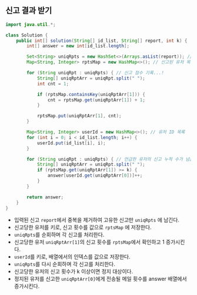## 신고 결과 받기

```java
import java.util.*;

class Solution {
    public int[] solution(String[] id_list, String[] report, int k) {
        int[] answer = new int[id_list.length];

        Set<String> uniqRpts = new HashSet<>(Arrays.asList(report)); // 중복x Reports
        Map<String, Integer> rptsMap = new HashMap<>(); // 신고된 유저 목록

        for (String uniqRpt : uniqRpts) { // 신고 점수 기록...!
            String[] uniqRptArr = uniqRpt.split(" ");
            int cnt = 1;

            if (rptsMap.containsKey(uniqRptArr[1])) {
                cnt = rptsMap.get(uniqRptArr[1]) + 1;
            }

            rptsMap.put(uniqRptArr[1], cnt);
        }

        Map<String, Integer> userId = new HashMap<>(); // 유저 ID 목록
        for (int i = 0; i < id_list.length; i++) {
            userId.put(id_list[i], i);
        }

        for (String uniqRpt : uniqRpts) { // 언급한 유저의 신고 누적 수가 넘을 경우 ++
            String[] uniqRptArr = uniqRpt.split(" ");
            if (rptsMap.get(uniqRptArr[1]) >= k) {
                answer[userId.get(uniqRptArr[0])]++;
            }
        }

        return answer;
    }
}
```

* 입력된 신고 `report`에서 중복을 제거하여 고유한 신고만 `uniqRpts` 에 남긴다.
* 신고당한 유저를 키로, 신고 횟수를 값으로 `rptsMap` 에 저장한다.
* `uniqRpts`를 순회하며 각 신고를 처리한다.
* 신고당한 유저 `uniqRptArr[1]`의 신고 횟수를 `rptsMap`에서 확인하고 1 증가시킨다.
* `userId`를 키로, 배열에서의 인덱스를 값으로 저장한다.
* `uniqRpts`를 다시 순회하며 각 신고를 처리한다.
* 신고당한 유저의 신고 횟수가 k 이상이면 정지 대상이다.
* 정지된 유저를 신고한 `uniqRptArr[0]`에게 전송될 메일 횟수를 answer 배열에서 증가시킨다.